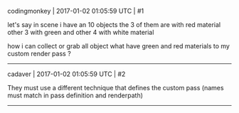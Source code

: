 codingmonkey | 2017-01-02 01:05:59 UTC | #1

let's say in scene i have an 10 objects 
the 3 of them are with red material 
other 3 with green 
and other 4 with white material

how i can collect or grab all object what have green and red materials to my custom render pass ?

-------------------------

cadaver | 2017-01-02 01:05:59 UTC | #2

They must use a different technique that defines the custom pass (names must match in pass definition and renderpath)

-------------------------

